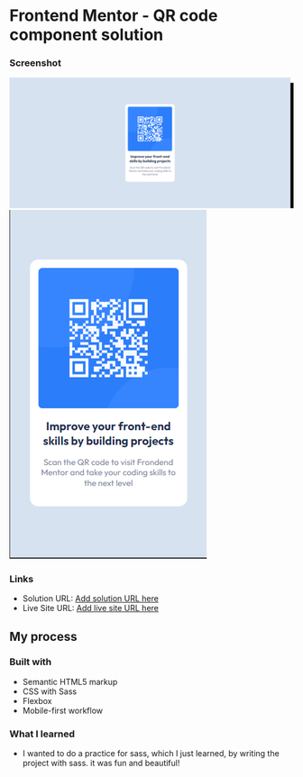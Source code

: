 # Frontend Mentor - QR code component solution

### Screenshot


![Desktop](./screenshots/desktop.png)
![Mobile](./screenshots/mobile.png)

### Links

- Solution URL: [Add solution URL here](https://your-solution-url.com)
- Live Site URL: [Add live site URL here](https://your-live-site-url.com)

## My process

### Built with

- Semantic HTML5 markup
- CSS with Sass
- Flexbox
- Mobile-first workflow


### What I learned

- I wanted to do a practice for sass, which I just learned, by writing the project with sass. it was fun and beautiful!

